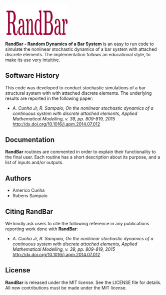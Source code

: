 <img src="logo/RandBar.png" width="40%">

**RandBar - Random Dynamics of a Bar System** is an easy to run code to simulate the nonlinear stochastic dynamics of a bar system with attached discrete elements. The implementation follows an educational style, to make its use very intuitive.

## Software History

This code was developed to conduct stochastic simulations of a bar structural system with with attached discrete elements. The underlying results are reported in the following paper:
- *A. Cunha Jr, R. Sampaio, On the nonlinear stochastic dynamics of a continuous system with discrete attached elements, Applied Mathematical Modelling, v. 39, pp. 809-819, 2015* http://dx.doi.org/10.1016/j.apm.2014.07.012

## Documentation

**RandBar** routines are commented in order to explain their functionality to the final user. Each routine has a short description about its purpose, and a list of inputs and/or outputs.

## Authors
- Americo Cunha
- Rubens Sampaio

## Citing RandBar

We kindly ask users to cite the following reference in any publications reporting work done with **RandBar**:
- *A. Cunha Jr, R. Sampaio, On the nonlinear stochastic dynamics of a continuous system with discrete attached elements, Applied Mathematical Modelling, v. 39, pp. 809-819, 2015* http://dx.doi.org/10.1016/j.apm.2014.07.012

## License

**RandBar** is released under the MIT license. See the LICENSE file for details. All new contributions must be made under the MIT license.
